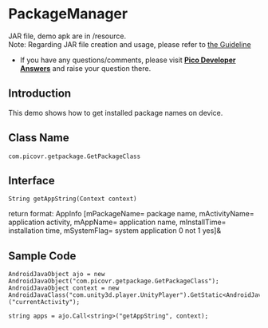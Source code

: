 # PackageManager

JAR file, demo apk are in /resource.    
Note: Regarding JAR file creation and usage, please refer to [the Guideline](http://static.appstore.picovr.com/docs/JarUnity/index.html)

- If you have any questions/comments, please visit [**Pico Developer Answers**](https://devanswers.pico-interactive.com/) and raise your question there.

## Introduction
This demo shows how to get installed package names on device.

## Class Name
```
com.picovr.getpackage.GetPackageClass
```

## Interface
```
String getAppString(Context context)    
```
  return format:
  AppInfo [mPackageName= package name, mActivityName= application activity, mAppName= application name, mInstallTime= installation time, mSystemFlag= system application 0 not 1 yes]&

## Sample Code
```
AndroidJavaObject ajo = new AndroidJavaObject("com.picovr.getpackage.GetPackageClass");
AndroidJavaObject context = new AndroidJavaClass("com.unity3d.player.UnityPlayer").GetStatic<AndroidJavaObject>("currentActivity");

string apps = ajo.Call<string>("getAppString", context);
```
